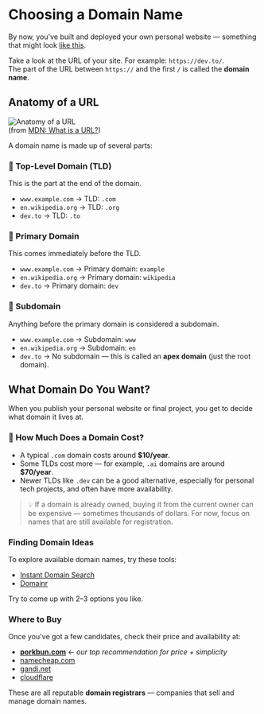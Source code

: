 # Choosing a Domain Name

By now, you've built and deployed your own personal website — something that might look [like this](https://heratyian.github.io).

Take a look at the URL of your site. For example: `https://dev.to/`.  
The part of the URL between `https://` and the first `/` is called the **domain name**.

## Anatomy of a URL

![Anatomy of a URL](assets/anatomy-url.png)  
(from [MDN: What is a URL?](https://developer.mozilla.org/en-US/docs/Learn/Common_questions/What_is_a_URL))

A domain name is made up of several parts:

### 🔹 Top-Level Domain (TLD)

This is the part at the end of the domain.

- `www.example.com` → TLD: `.com`
- `en.wikipedia.org` → TLD: `.org`
- `dev.to` → TLD: `.to`

### 🔹 Primary Domain

This comes immediately before the TLD.

- `www.example.com` → Primary domain: `example`
- `en.wikipedia.org` → Primary domain: `wikipedia`
- `dev.to` → Primary domain: `dev`

### 🔹 Subdomain

Anything before the primary domain is considered a subdomain.

- `www.example.com` → Subdomain: `www`
- `en.wikipedia.org` → Subdomain: `en`
- `dev.to` → No subdomain — this is called an **apex domain** (just the root domain).

## What Domain Do You Want?

When you publish your personal website or final project, you get to decide what domain it lives at.

### 💸 How Much Does a Domain Cost?

- A typical `.com` domain costs around **$10/year**.
- Some TLDs cost more — for example, `.ai` domains are around **$70/year**.
- Newer TLDs like `.dev` can be a good alternative, especially for personal tech projects, and often have more availability.

> 💡 If a domain is already owned, buying it from the current owner can be expensive — sometimes thousands of dollars. For now, focus on names that are still available for registration.

### Finding Domain Ideas

To explore available domain names, try these tools:

- [Instant Domain Search](https://instantdomainsearch.com)
- [Domainr](https://domainr.com)

Try to come up with 2–3 options you like.

### Where to Buy

Once you've got a few candidates, check their price and availability at:

- [**porkbun.com**](https://porkbun.com) ← *our top recommendation for price + simplicity*
- [namecheap.com](https://www.namecheap.com)
- [gandi.net](https://www.gandi.net)
- [cloudflare](https://www.cloudflare.com/products/registrar/)

These are all reputable **domain registrars** — companies that sell and manage domain names.
